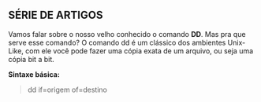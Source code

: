 ## SÉRIE DE ARTIGOS

Vamos falar sobre o nosso velho conhecido o comando **DD**. Mas pra que serve esse comando? O comando dd é um clássico dos ambientes Unix-Like, com ele você pode fazer uma cópia exata de um arquivo, ou seja uma cópia bit a bit. 

**Sintaxe básica:**

> dd if=origem of=destino
